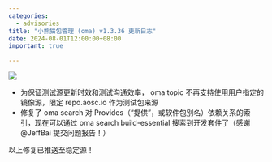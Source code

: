```yaml
---
categories:
  - advisories
title: "小熊猫包管理 (oma) v1.3.36 更新日志"
date: 2024-08-01T12:00:00+08:00
important: true

---
```

![](/assets/oma/oma-slim.png)

- 为保证测试源更新时效和测试沟通效率， oma topic 不再支持使用用户指定的镜像源，限定 repo.aosc.io 作为测试包来源
- 修复了 oma search 对 Provides（“提供”，或软件包别名）依赖关系的索引，现在可以通过 oma search build-essential 搜索到开发套件了（感谢 @JeffBai 提交问题报告！）

以上修复已推送至稳定源！
